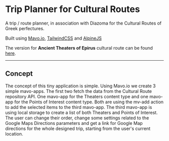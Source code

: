 # Trip Planner for Cultural Routes

A trip / route planner, in association with Diazoma for the Cultural Routes of Greek perfectures.

Built using <a href="https://github.com/mavoweb/mavo">Mavo.io</a>, <a href="https://github.com/tailwindlabs/tailwindcss">TailwindCSS</a> and <a href="https://github.com/alpinejs/alpine">AlpineJS</a>

The version for <strong>Ancient Theaters of Epirus</strong> cultural route can be found <a href="https://tripplanner.n6.myws.ca/epirus/mavo-planner.html" target="_blank">here</a>.

---

## Concept

The concept of this tiny application is simple. Using Mavo.io we create 3 simple mavo-apps. The first two fetch the data from the Cultural Route repository API. One mavo-app for the Theaters content type and one mavo-app for the Points of Interest content type. Both are using the mv-add action to add the selected items to the third mavo-app. The third mavo-app is using local storage to create a list of both Theaters and Points of Interest. The user can change their order, change some settings related to the Google Maps Directions parameters and get a link for Google Map directions for the whole designed trip, starting from the user's current location.